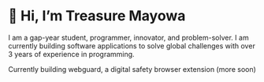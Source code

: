 # 👋 Hi, I’m Treasure Mayowa
I am a gap-year student, programmer, innovator, and problem-solver. I am currently building software applications to solve global challenges with over 3 years of experience in programming. 

Currently building webguard, a digital safety browser extension (more soon)

